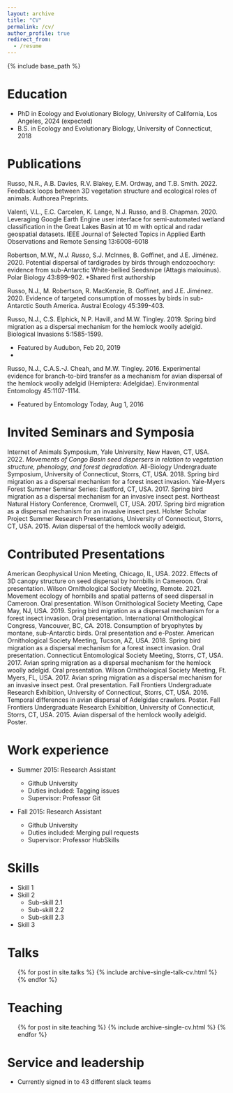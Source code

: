 ```yaml
---
layout: archive
title: "CV"
permalink: /cv/
author_profile: true
redirect_from:
  - /resume
---
```


{% include base_path %}

Education
======
* PhD in Ecology and Evolutionary Biology, University of California, Los Angeles, 2024 (expected)
* B.S. in Ecology and Evolutionary Biology, University of Connecticut, 2018

Publications
======
Russo, N.R., A.B. Davies, R.V. Blakey, E.M. Ordway, and T.B. Smith. 2022. Feedback loops between 3D vegetation structure and ecological roles of animals. Authorea Preprints.

Valenti, V.L., E.C. Carcelen, K. Lange, N.J. Russo, and B. Chapman. 2020. Leveraging Google 	Earth Engine user interface for semi-automated wetland classification in the Great Lakes 	Basin at 10 m with optical and radar geospatial datasets. IEEE Journal of Selected Topics 	in Applied Earth Observations and Remote Sensing 13:6008-6018

Robertson, M.W.*, N.J. Russo*, S.J. McInnes, B. Goffinet, and J.E. Jiménez. 2020. Potential dispersal of tardigrades by birds through endozoochory: evidence from sub-Antarctic White-bellied 	Seedsnipe (Attagis malouinus). Polar Biology 43:899–902. *Shared first authorship

Russo, N.J., M. Robertson, R. MacKenzie, B. Goffinet, and J.E. Jiménez. 2020. Evidence of targeted consumption of mosses by birds in sub-Antarctic South America. Austral Ecology 45:399-403.

Russo, N.J., C.S. Elphick, N.P. Havill, and M.W. Tingley. 2019. Spring bird migration as a dispersal mechanism for the hemlock woolly adelgid. Biological Invasions 5:1585-1599.
* 	Featured by Audubon, Feb 20, 2019
* 	
Russo, N.J., C.A.S.-J. Cheah, and M.W. Tingley. 2016. Experimental evidence for branch-to-bird transfer as a mechanism for avian dispersal of the hemlock woolly adelgid (Hemiptera: Adelgidae). Environmental Entomology 45:1107-1114.
*	Featured by Entomology Today, Aug 1, 2016

Invited Seminars and Symposia
======
Internet of Animals Symposium, Yale University, New Haven, CT, USA. 2022. _Movements of Congo Basin seed dispersers in relation to vegetation structure, phenology, and forest degradation._
All-Biology Undergraduate Symposium, University of Connecticut, Storrs, CT, USA. 2018. 	Spring bird migration as a dispersal mechanism for a forest insect invasion.
Yale-Myers Forest Summer Seminar Series: Eastford, CT, USA. 2017. Spring bird migration as a dispersal mechanism for an invasive insect pest.
Northeast Natural History Conference, Cromwell, CT, USA. 2017. Spring bird migration as a dispersal mechanism for an invasive insect pest.
Holster Scholar Project Summer Research Presentations, University of Connecticut, Storrs, CT, USA. 2015. Avian dispersal of the hemlock woolly adelgid.

Contributed Presentations
======
American Geophysical Union Meeting, Chicago, IL, USA. 2022. Effects of 3D canopy structure 	on seed dispersal by hornbills in Cameroon. Oral presentation.
Wilson Ornithological Society Meeting, Remote. 2021. Movement ecology of hornbills and 	spatial patterns of seed dispersal in Cameroon. Oral presentation.
Wilson Ornithological Society Meeting, Cape May, NJ, USA. 2019. Spring bird migration as a 	dispersal mechanism for a forest insect invasion. Oral presentation.
International Ornithological Congress, Vancouver, BC, CA. 2018. Consumption of bryophytes by 	montane, sub-Antarctic birds. Oral presentation and e-Poster.
American Ornithological Society Meeting, Tucson, AZ, USA. 2018. Spring bird migration as a 	dispersal mechanism for a forest insect invasion. Oral presentation.
Connecticut Entomological Society Meeting, Storrs, CT, USA. 2017. Avian spring migration as 	a dispersal mechanism for the hemlock woolly adelgid. Oral presentation.
Wilson Ornithological Society Meeting, Ft. Myers, FL, USA. 2017. Avian spring migration as a 	dispersal mechanism for an invasive insect pest. Oral presentation.
Fall Frontiers Undergraduate Research Exhibition, University of Connecticut, Storrs, CT, USA. 	2016. Temporal differences in avian dispersal of Adelgidae crawlers. Poster.
Fall Frontiers Undergraduate Research Exhibition, University of Connecticut, Storrs, CT, USA. 	2015. Avian dispersal of the hemlock woolly adelgid. Poster.


Work experience
======
* Summer 2015: Research Assistant
  * Github University
  * Duties included: Tagging issues
  * Supervisor: Professor Git

* Fall 2015: Research Assistant
  * Github University
  * Duties included: Merging pull requests
  * Supervisor: Professor HubSkills

Skills
======
* Skill 1
* Skill 2
  * Sub-skill 2.1
  * Sub-skill 2.2
  * Sub-skill 2.3
* Skill 3
  
Talks
======
  <ul>{% for post in site.talks %}
    {% include archive-single-talk-cv.html %}
  {% endfor %}</ul>
  
Teaching
======
  <ul>{% for post in site.teaching %}
    {% include archive-single-cv.html %}
  {% endfor %}</ul>
  
Service and leadership
======
* Currently signed in to 43 different slack teams
